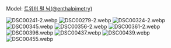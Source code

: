 ﻿---
dddd: 2024.09.06 rz 2b
nickname: 펄
sns_type: x
sns_id: enthalpimetry
---

<a name="enthalpimetry"></a>
Model: <a href="https://x.com/enthalpimetry" target="_blank">트위터 펄 님(@enthalpimetry)</a>

![DSC00241-2.webp](/assets/img/2024/09-06/펄/DSC00241-2.webp)
![DSC00279-2.webp](/assets/img/2024/09-06/펄/DSC00279-2.webp)
![DSC00324-2.webp](/assets/img/2024/09-06/펄/DSC00324-2.webp)
![DSC00345.webp](/assets/img/2024/09-06/펄/DSC00345.webp)
![DSC00356-2.webp](/assets/img/2024/09-06/펄/DSC00356-2.webp)
![DSC00361-2.webp](/assets/img/2024/09-06/펄/DSC00361-2.webp)
![DSC00396.webp](/assets/img/2024/09-06/펄/DSC00396.webp)
![DSC00437.webp](/assets/img/2024/09-06/펄/DSC00437.webp)
![DSC00439.webp](/assets/img/2024/09-06/펄/DSC00439.webp)
![DSC00455.webp](/assets/img/2024/09-06/펄/DSC00455.webp)